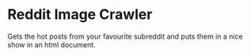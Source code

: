 Reddit Image Crawler
====================

Gets the hot posts from your favourite subreddit and puts them in a nice show in an html document.
